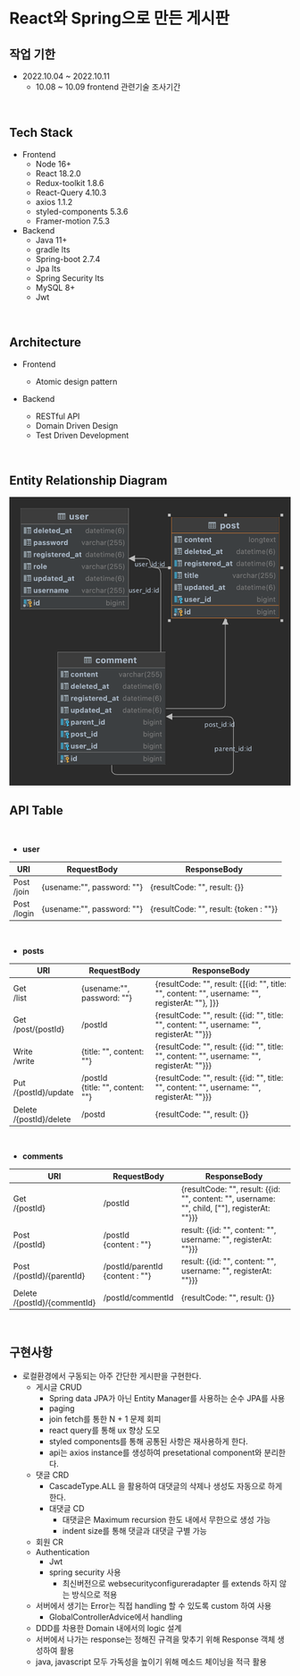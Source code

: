 # React와 Spring으로 만든 게시판


## 작업 기한
- 2022.10.04 ~ 2022.10.11
	- 10.08 ~ 10.09 frontend 관련기술 조사기간

<br />

## Tech Stack
- Frontend
	- Node 16+
	- React 18.2.0
	- Redux-toolkit 1.8.6
	- React-Query 4.10.3
	- axios 1.1.2
	- styled-components 5.3.6
	- Framer-motion 7.5.3
- Backend
	- Java 11+
	- gradle lts
	- Spring-boot 2.7.4
	- Jpa lts
	- Spring Security lts
	- MySQL 8+
	- Jwt

<br />

## Architecture

- Frontend
	- Atomic design pattern

- Backend
	- RESTful API
	- Domain Driven Design
	- Test Driven Development

<br />

## Entity Relationship Diagram

<img src="./board_erd.png">

<br />

## API Table

<br />

- <b>user</b>

| URI | RequestBody | ResponseBody |
| --- | ----------- | ------------ |
| Post <br /> /join | {usename:"", password: ""} | {resultCode: "", result: {}} |
| Post <br /> /login | {usename:"", password: ""} | {resultCode: "", result: {token : ""}} |

<br />

- <b>posts</b>

| URI | RequestBody | ResponseBody |
| --- | ----------- | ------------ |
| Get <br /> /list | {usename:"", password: ""} | {resultCode: "", result: {[{id: "", title: "", content: "", username: "", registerAt: ""}, ]}} |
| Get <br /> /post/{postId} | /postId | {resultCode: "", result: {{id: "", title: "", content: "", username: "", registerAt: ""}}} |
| Write <br /> /write | {title: "", content: ""} | {resultCode: "", result: {{id: "", title: "", content: "", username: "", registerAt: ""}}} |
| Put <br /> /{postId}/update | /postId<br /> {title: "", content: ""} | {resultCode: "", result: {{id: "", title: "", content: "", username: "", registerAt: ""}}} |
| Delete <br /> /{postId}/delete | /postd | {resultCode: "", result: {}} |

<br />

- <b>comments</b>

| URI | RequestBody | ResponseBody |
| --- | ----------- | ------------ |
| Get <br /> /{postId} | /postId | {resultCode: "", result: {{id: "", content: "", username: "", child, [""], registerAt: ""}}} |
| Post <br /> /{postId} | /postId <br /> {content : ""} | result: {{id: "", content: "", username: "", registerAt: ""}}} |
| Post <br /> /{postId}/{parentId} | /postId/parentId <br /> {content : ""} | result: {{id: "", content: "", username: "", registerAt: ""}}} |
| Delete <br /> /{postId}/{commentId} | /postId/commentId | {resultCode: "", result: {}} |

<br />

## 구현사항

- 로컬환경에서 구동되는 아주 간단한 게시판을 구현한다.
	- 게시글 CRUD
		- Spring data JPA가 아닌 Entity Manager를 사용하는 순수 JPA를 사용
		- paging
		- join fetch를 통한 N + 1 문제 회피
		- react query를 통해 ux 향상 도모
		- styled components를 통해 공통된 사항은 재사용하게 한다.
		- api는 axios instance를 생성하여 presetational component와 분리한다.
	- 댓글 CRD
		- CascadeType.ALL 을 활용하여 대댓글의 삭제나 생성도 자동으로 하게 한다. 
		- 대댓글 CD
			- 대댓글은 Maximum recursion 한도 내에서 무한으로 생성 가능
			- indent size를 통해 댓글과 대댓글 구별 가능
	- 회원 CR
	- Authentication
		- Jwt
		- spring security 사용
			- 최신버전으로 websecurityconfigureradapter 를 extends 하지 않는 방식으로 적용
	- 서버에서 생기는 Error는 직접 handling 할 수 있도록 custom 하여 사용
		- GlobalControllerAdvice에서 handling
	- DDD를 차용한 Domain 내에서의 logic 설계
	- 서버에서 나가는 response는 정해진 규격을 맞추기 위해 Response 객체 생성하여 활용
	- java, javascript 모두 가독성을 높이기 위해 메소드 체이닝을 적극 활용
